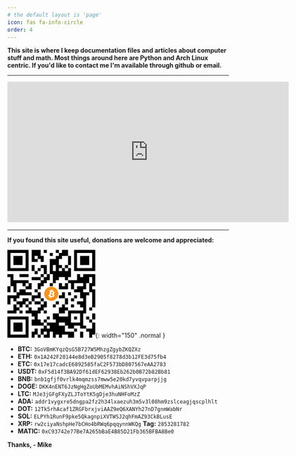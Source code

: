 ```yaml
---
# the default layout is 'page'
icon: fas fa-info-circle
order: 4
---
```


**This site is where I keep documentation files and articles about computer stuff and math.  Most things around here are Python and Arch Linux centric.  If you'd like to contact me I'm available through github or email.**

---

<iframe width="640" height="320" frameBorder="0"
src="https://www.youtube.com/embed/gapZN6tioec">
</iframe>

---

**If you found this site useful, donations are welcome and appreciated:**

![](/images/about/bitcoin_address.png){: width="150" .normal }

- **BTC:** `3GoVBmKYqzQsG5B727W5MhzgZgybZKQZXz`
- **ETH:** `0x1A242F20144e8d3eB2905f8278d3b12FE3d75fb4`
- **ETC:** `0x17e17cadcE6892585faC2F573bD807567eAA2783`
- **USDT:** `0xF5d14f3BA92Df61dEF62938Eb262b0B72b82Bb81`
- **BNB:** `bnb1gfjf0vrlk4mqmzss7mww5e20kd7yvqvparpjjg`
- **DOGE:** `DKK4nENT6JzNgHgZoUbMEMvhAiNShVXJqP`
- **LTC:** `MJe3jGFgFXyZLJToYtK5gDje3huNHFoMzZ`
- **ADA:** `addr1vygxre5dngpa2fz2h34lxaezuh3m5v3l08hm9zslceagjqscplhlt`
- **DOT:** `12Tk5rhAcaf1ZRGFbrxjviAAZ9eQ6XANYh27nD7gnmWabNr`
- **SOL:** `ELPYh1RunF9pke5QkagnpiXVTWSJ2qhFmAZ93CkBLusE`
- **XRP:** `rw2ciyaNshpHe7bCHo4bRWq6pqqynnWKQg` **Tag:** `2853281782`
- **MATIC:** `0xC93742e77Be7A265bBaE4B85D21Fb365BFBA8Be0`

**Thanks, - Mike**
